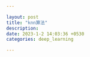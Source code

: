 ```yaml
---

layout: post
title: "knn算法"
description: 
date: 2023-1-2 14:03:36 +0530
categories: deep_learning

---
```



